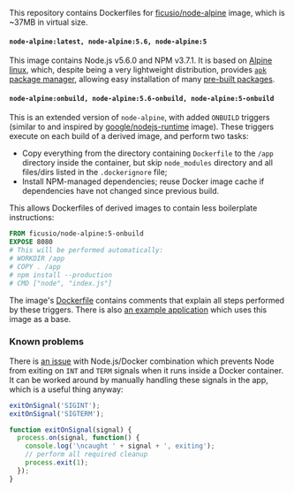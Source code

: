 This repository contains Dockerfiles for [ficusio/node-alpine](https://hub.docker.com/r/ficusio/node-alpine/) image, which is ~37MB in virtual size.

#### `node-alpine:latest, node-alpine:5.6, node-alpine:5`

This image contains Node.js v5.6.0 and NPM v3.7.1. It is based on [Alpine linux](https://hub.docker.com/r/library/alpine/), which, despite being a very lightweight distribution, provides [`apk` package manager](http://wiki.alpinelinux.org/wiki/Alpine_Linux_package_management), allowing easy installation of many [pre-built packages](https://pkgs.alpinelinux.org/packages).

#### `node-alpine:onbuild, node-alpine:5.6-onbuild, node-alpine:5-onbuild`

This is an extended version of `node-alpine`, with added `ONBUILD` triggers (similar to and inspired by [google/nodejs-runtime](https://github.com/GoogleCloudPlatform/nodejs-docker/tree/master/runtime) image). These triggers execute on each build of a derived image, and perform two tasks:

* Copy everything from the directory containing `Dockerfile` to the `/app` directory inside the container, but skip `node_modules` directory and all files/dirs listed in the `.dockerignore` file;
* Install NPM-managed dependencies; reuse Docker image cache if dependencies have not changed since previous build.

This allows Dockerfiles of derived images to contain less boilerplate instructions:

```dockerfile
FROM ficusio/node-alpine:5-onbuild
EXPOSE 8080
# This will be performed automatically:
# WORKDIR /app
# COPY . /app
# npm install --production
# CMD ["node", "index.js"]
```

The image's [Dockerfile](onbuild/Dockerfile) contains comments that explain all steps performed by these triggers. There is also [an example application](_example) which uses this image as a base.

### Known problems

There is [an issue](https://github.com/joyent/node/issues/9131) with Node.js/Docker combination which prevents Node from exiting on `INT` and `TERM` signals when it runs inside a Docker container. It can be worked around by manually handling these signals in the app, which is a useful thing anyway:

```js
exitOnSignal('SIGINT');
exitOnSignal('SIGTERM');

function exitOnSignal(signal) {
  process.on(signal, function() {
    console.log('\ncaught ' + signal + ', exiting');
    // perform all required cleanup
    process.exit(1);
  });
}
```
